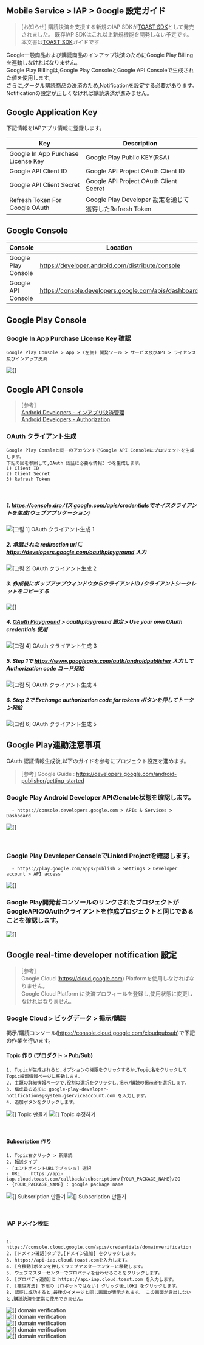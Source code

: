 ## Mobile Service > IAP > Google 設定ガイド

> [お知らせ]
> 購読決済を支援する新規のIAP SDKが[TOAST SDK](http://docs.toast.com/ko/TOAST/ko/toast-sdk/overview/)として発売されました。
> 既存IAP SDKはこれ以上新規機能を開発しない予定です。
> 本文書は[TOAST SDK](http://docs.toast.com/ko/TOAST/ko/toast-sdk/overview/)ガイドです


Google一般商品および購読商品のインアップ決済のためにGoogle Play Billingを連動しなければなりません。<br>
Google Play Billingは,Google Play ConsoleとGoogle API Consoleで生成された値を使用します。<br>
さらに,グーグル購読商品の決済のため,Notificationを設定する必要があります。<br>
Notificationの設定が正しくなければ購読決済が進みません。




## Google Application Key
下記情報をIAPアプリ情報に登録します。

| Key | Description                                             |
| ---------------------------------- | ---------------------------------------------- |
| Google In App Purchase License Key | Google Play Public KEY(RSA)       |
| Google API Client ID               | Google API Project OAuth Client ID            |
| Google API Client Secret           | Google API Project OAuth Client Secret        |
| Refresh Token For Google OAuth     | Google Play Developer 勘定を通じて獲得したRefresh Token |


## Google Console
| Console        | Location                              |
| -------------- | ------------------------------- |
| Google Play Console | https://developer.android.com/distribute/console |
| Google API Console | https://console.developers.google.com/apis/dashboard |


## Google Play Console

### Google In App Purchase License Key 確認
```
Google Play Console > App > (左側) 開発ツール > サービス及びAPI > ライセンス及びインアップ決済
```
![[]](http://static.toastoven.net/prod_iap/iap_google_license_ja.png)


## Google API Console

> [参考]<br>
> [Android Developers - インアプリ決済管理](http://developer.android.com/google/play/billing/billing_admin.html) <br>
> [Android Developers - Authorization](https://developers.google.com/identity/protocols/OAuth2WebServer)

### OAuth クライアント生成
```
Google Play Consleと同一のアカウントでGoogle API Consoleにプロジェクトを生成します。
下記の図を参照して,OAuth 認証に必要な情報3 つを生成します。
1) Client ID  
2) Client Secret  
3) Refresh Token  
```
<br>

##### 1. https://console.droパス google.com/apis/credentialsでオイスクライアントを生成(ウェブアプリケーション)
![[그림 1] OAuth クライアント生成 1](http://static.toastoven.net/prod_iap/iap_google_credentials_ja.png)


##### 2. 承認された redirection urlに https://developers.google.com/oauthplayground 入力
![[그림 2] OAuth クライアント生成 2](http://static.toastoven.net/prod_iap/iap_google_Oauth_ja.png)

##### 3. 作成後にポップアップウィンドウからクライアントID /クライアントシークレットをコピーする
![[]](http://static.toastoven.net/prod_iap/iap_google_Oauth_clientSecret_ja.png)

##### 4. [OAuth Playground](https://developers.google.com/oauthplayground/) > oauthplayground 設定 > Use your own OAuth credentials 使用
![[그림 4] OAuth クライアント生成 3](http://static.toastoven.net/prod_iap/iap_g_03.png)


##### 5. Step 1で https://www.googleapis.com/auth/androidpublisher 入力して Authorization code コード発給
![[그림 5] OAuth クライアント生成 4](http://static.toastoven.net/prod_iap/iap_g_04.png)


##### 6. Step 2で Exchange authorization code for tokens ボタンを押してトークン発給
![[그림 6] OAuth クライアント生成 5](http://static.toastoven.net/prod_iap/iap_g_05.png)


## Google Play連動注意事項

OAuth 認証情報生成後,以下のガイドを参考にプロジェクト設定を進めます。

> [参考]
> Google Guide : https://developers.google.com/android-publisher/getting_started

### Google Play Android Developer APIのenable状態を確認します。

```
  - https://console.developers.google.com > APIs & Services > Dashboard
```
![[]](http://static.toastoven.net/prod_iap/iap-console-google-console-1.png)

<br>

### Google Play Developer ConsoleでLinked Projectを確認します。
 
```
  - https://play.google.com/apps/publish > Settings > Developer account > API access
```
![[]](http://static.toastoven.net/prod_iap/iap-console-google-console-2.png)

### Google Play開発者コンソールのリンクされたプロジェクトがGoogleAPIのOAuthクライアントを作成プロジェクトと同じであることを確認します。
![[]](http://static.toastoven.net/prod_iap/iap_google_linked_ja.png)

## Google real-time developer notification 設定

> [参考]<br>
> Google Cloud (https://cloud.google.com) Platformを使用しなければなりません。<br>
> Google Cloud Platform に決済プロフィールを登録し,使用状態に変更しなければなりません。


### Google Cloud > ビッグデータ > 掲示/購読

掲示/購読コンソール(https://console.cloud.google.com/cloudpubsub)で下記の作業を行います。

#### Topic 作り (プロダクト > Pub/Sub)

```
1. Topicが生成されると,オプションの権限をクリックするか,Topic名をクリックしてTopic細部情報ページに移動します。
2. 主題の詳細情報ページで,役割の選択をクリックし,掲示/購読の掲示者を選択します。
3. 構成員の追加に google-play-developer-notifications@system.gserviceaccount.com を入力します。
4. 追加ボタンをクリックします。
```
![[] Topic 만들기](http://static.toastoven.net/prod_iap/iap_google_createTopic_ja.png)
![[] Topic 수정하기](http://static.toastoven.net/prod_iap/iap_google_create_subscription_ja.png)

<br>

#### Subscription 作り
```
1. Topic右クリック > 新購読 
2. 転送タイプ
- [エンドポイントURLでプッシュ] 選択
- URL :  https://api-iap.cloud.toast.com/callback/subscription/{YOUR_PACKAGE_NAME}/GG
- {YOUR_PACKAGE_NAME} : google package name
```
![[] Subscription 만들기](http://static.toastoven.net/prod_iap/iap_google_new_subscirption_ja.png)
![[] Subscription 만들기](http://static.toastoven.net/prod_iap/iap-console-new-subscription.png)

<br>

#### IAP ドメイン検証
```

1. https://console.cloud.google.com/apis/credentials/domainverification
2. [ドメイン確認]タブで,[ドメイン追加] をクリックします。
3. https://api-iap.cloud.toast.comを入力します。
4. [今移動]ボタンを押してウェブマスターセンターに移動します。
5. ウェブマスターセンターでプロパティを合わせることをクリックします。
6. [プロパティ追加]に https://api-iap.cloud.toast.com を入力します。
7. [推奨方法] 下段の [ロボットではない] クリック後,[OK] をクリックします。
8. 認証に成功すると,最後のイメージと同じ画面が表示されます。 この画面が露出しないと,購読決済を正常に使用できません。
```
![[] domain verification](http://static.toastoven.net/prod_iap/iap-console-domain-verification_ja_1.png)<br>
![[] domain verification](http://static.toastoven.net/prod_iap/iap_google_add_domain_ja.png)<br>
![[] domain verification](http://static.toastoven.net/prod_iap/iap-console-domain-verification_ja_3.png)<br>
![[] domain verification](http://static.toastoven.net/prod_iap/iap-console-domain-verification_ja_4.png)<br>
![[] domain verification](http://static.toastoven.net/prod_iap/iap-console-domain-verification_ja_5.png)<br>



